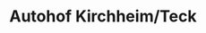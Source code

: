---
title: "Autohof Kirchheim/Teck"
url: /kirchheim-unter-teck/autohof-kirchheim-teck/
shop: Allgemein
---